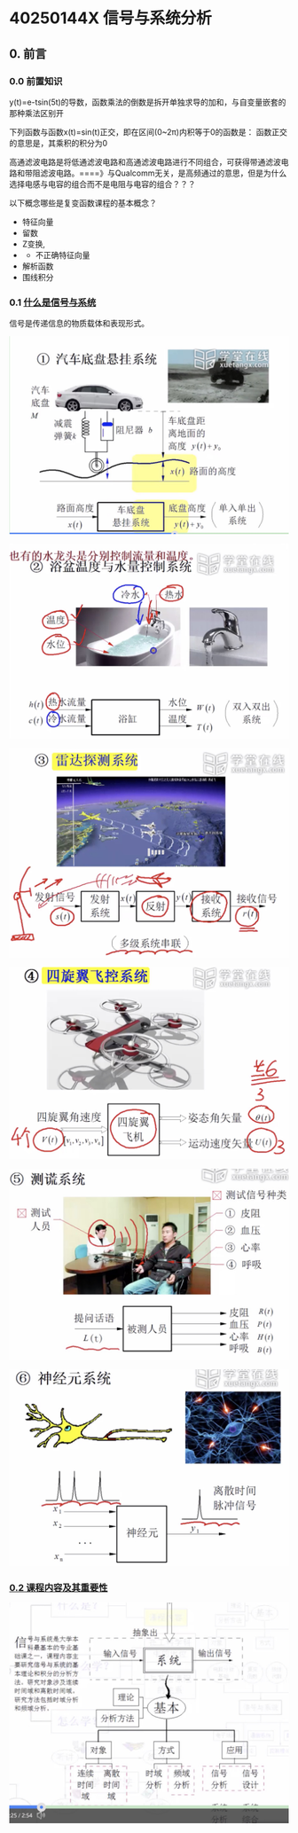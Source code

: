 # 40250144X 信号与系统分析

## 0. 前言

### 0.0 前置知识

y(t)=e-tsin(5t)的导数，函数乘法的倒数是拆开单独求导的加和，与自变量嵌套的那种乘法区别开

下列函数与函数x(t)=sin(t)正交，即在区间(0~2π)内积等于0的函数是： 函数正交的意思是，其乘积的积分为0

高通滤波电路是将低通滤波电路和高通滤波电路进行不同组合，可获得带通滤波电路和带阻滤波电路。====》与Qualcomm无关，是高频通过的意思，但是为什么选择电感与电容的组合而不是电阻与电容的组合？？？

以下概念哪些是复变函数课程的基本概念？

- 特征向量
- 留数
- Z变换,
- - 不正确特征向量
- 解析函数 
- 围线积分

### 0.1 [什么是信号与系统](https://www.xuetangx.com/courses/course-v1:TsinghuaX+40250144X+sp/courseware/d3e621a346474aaaa541033bda85bb94/05dfeb29cf08435f9853a597526ff8c0/)

信号是传递信息的物质载体和表现形式。

![image-20190930223110857](信号与系统分析.assets/image-20190930223110857.png)

![image-20190930223224333](信号与系统分析.assets/image-20190930223224333.png)

![image-20190930223300966](信号与系统分析.assets/image-20190930223300966.png)

![image-20190930223331925](信号与系统分析.assets/image-20190930223331925.png)

![image-20190930223408228](信号与系统分析.assets/image-20190930223408228.png)

![image-20190930223452140](信号与系统分析.assets/image-20190930223452140.png)

###  [0.2 课程内容及其重要性](https://www.xuetangx.com/courses/course-v1:TsinghuaX+40250144X+sp/courseware/d3e621a346474aaaa541033bda85bb94/5bec6bc882e84340b1bec75b81823958/)

![image-20190930224211541](信号与系统分析.assets/image-20190930224211541.png)

